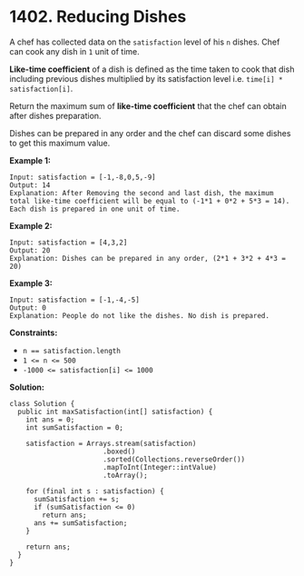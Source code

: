 # 1402. Reducing Dishes

A chef has collected data on the `satisfaction` level of his `n` dishes. Chef can cook any dish in `1` unit of time.

**Like-time coefficient** of a dish is defined as the time taken to cook that dish including previous dishes multiplied by its satisfaction level i.e. `time[i] * satisfaction[i]`.

Return the maximum sum of **like-time coefficient** that the chef can obtain after dishes preparation.

Dishes can be prepared in any order and the chef can discard some dishes to get this maximum value.

**Example 1:**
```
Input: satisfaction = [-1,-8,0,5,-9]
Output: 14
Explanation: After Removing the second and last dish, the maximum total like-time coefficient will be equal to (-1*1 + 0*2 + 5*3 = 14).
Each dish is prepared in one unit of time.
```
**Example 2:**
```
Input: satisfaction = [4,3,2]
Output: 20
Explanation: Dishes can be prepared in any order, (2*1 + 3*2 + 4*3 = 20)
```
**Example 3:**
```
Input: satisfaction = [-1,-4,-5]
Output: 0
Explanation: People do not like the dishes. No dish is prepared.
``` 

**Constraints:**

* `n == satisfaction.length`
* `1 <= n <= 500`
* `-1000 <= satisfaction[i] <= 1000`

**Solution:**
```
class Solution {
  public int maxSatisfaction(int[] satisfaction) {
    int ans = 0;
    int sumSatisfaction = 0;

    satisfaction = Arrays.stream(satisfaction)
                       .boxed()
                       .sorted(Collections.reverseOrder())
                       .mapToInt(Integer::intValue)
                       .toArray();

    for (final int s : satisfaction) {
      sumSatisfaction += s;
      if (sumSatisfaction <= 0)
        return ans;
      ans += sumSatisfaction;
    }

    return ans;
  }
}
```
